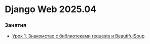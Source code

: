 # Django Web 2025.04

### Занятия

- [Урок 1. Знакомство с библиотеками requests и BeautifulSoup](lessons/lesson.01/)
